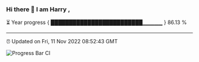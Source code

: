 ### Hi there 👋 I am Harry , 

⏳ Year progress { █████████████████████████▁▁▁▁▁ } 86.13 %

---

⏰ Updated on Fri, 11 Nov 2022 08:52:43 GMT

![Progress Bar CI](https://github.com/duykhang68/duykhang68/workflows/Progress%20Bar%20CI/badge.svg)

